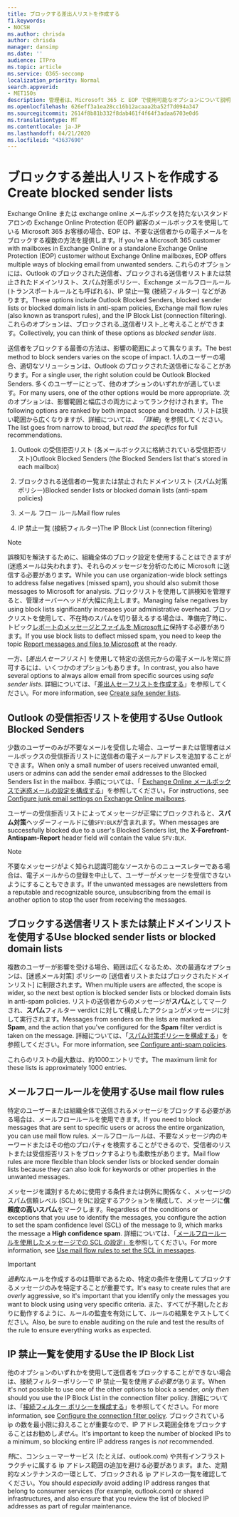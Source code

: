```yaml
---
title: ブロックする差出人リストを作成する
f1.keywords:
- NOCSH
ms.author: chrisda
author: chrisda
manager: dansimp
ms.date: ''
audience: ITPro
ms.topic: article
ms.service: O365-seccomp
localization_priority: Normal
search.appverid:
- MET150s
description: 管理者は、Microsoft 365 と EOP で使用可能なオプションについて説明し、受信メッセージをブロックすることができます。
ms.openlocfilehash: 626eff3a1ea28cc16b12acaaa2ba52f7d094a347
ms.sourcegitcommit: 2614f8b81b332f8dab461f4f64f3adaa6703e0d6
ms.translationtype: MT
ms.contentlocale: ja-JP
ms.lasthandoff: 04/21/2020
ms.locfileid: "43637690"
---
```

# <a name="create-blocked-sender-lists"></a><span data-ttu-id="fcdb9-103">ブロックする差出人リストを作成する</span><span class="sxs-lookup"><span data-stu-id="fcdb9-103">Create blocked sender lists</span></span>

<span data-ttu-id="fcdb9-104">Exchange Online または exchange online メールボックスを持たないスタンドアロンの Exchange Online Protection (EOP) 顧客のメールボックスを使用している Microsoft 365 お客様の場合、EOP は、不要な送信者からの電子メールをブロックする複数の方法を提供します。</span><span class="sxs-lookup"><span data-stu-id="fcdb9-104">If you're a Microsoft 365 customer with mailboxes in Exchange Online or a standalone Exchange Online Protection (EOP) customer without Exchange Online mailboxes, EOP offers multiple ways of blocking email from unwanted senders.</span></span> <span data-ttu-id="fcdb9-105">これらのオプションには、Outlook のブロックされた送信者、ブロックされる送信者リストまたは禁止されたドメインリスト、スパム対策ポリシー、Exchange メールフロールール (トランスポートルールとも呼ばれる)、IP 禁止一覧 (接続フィルター) などがあります。</span><span class="sxs-lookup"><span data-stu-id="fcdb9-105">These options include Outlook Blocked Senders, blocked sender lists or blocked domain lists in anti-spam policies, Exchange mail flow rules (also known as transport rules), and the IP Block List (connection filtering).</span></span> <span data-ttu-id="fcdb9-106">これらのオプションは、ブロックされる_送信者リスト_と考えることができます。</span><span class="sxs-lookup"><span data-stu-id="fcdb9-106">Collectively, you can think of these options as _blocked sender lists_.</span></span>

<span data-ttu-id="fcdb9-107">送信者をブロックする最善の方法は、影響の範囲によって異なります。</span><span class="sxs-lookup"><span data-stu-id="fcdb9-107">The best method to block senders varies on the scope of impact.</span></span> <span data-ttu-id="fcdb9-108">1人のユーザーの場合、適切なソリューションは、Outlook のブロックされた送信者になることがあります。</span><span class="sxs-lookup"><span data-stu-id="fcdb9-108">For a single user, the right solution could be Outlook Blocked Senders.</span></span> <span data-ttu-id="fcdb9-109">多くのユーザーにとって、他のオプションのいずれかが適しています。</span><span class="sxs-lookup"><span data-stu-id="fcdb9-109">For many users, one of the other options would be more appropriate.</span></span> <span data-ttu-id="fcdb9-110">次のオプションは、影響範囲と幅広さの両方によってランク付けされます。</span><span class="sxs-lookup"><span data-stu-id="fcdb9-110">The following options are ranked by both impact scope and breadth.</span></span> <span data-ttu-id="fcdb9-111">リストは狭い範囲から広くなりますが、詳細については、 *「詳細*」を参照してください。</span><span class="sxs-lookup"><span data-stu-id="fcdb9-111">The list goes from narrow to broad, but *read the specifics* for full recommendations.</span></span>

1. <span data-ttu-id="fcdb9-112">Outlook の受信拒否リスト (各メールボックスに格納されている受信拒否リスト)</span><span class="sxs-lookup"><span data-stu-id="fcdb9-112">Outlook Blocked Senders (the Blocked Senders list that's stored in each mailbox)</span></span>

2. <span data-ttu-id="fcdb9-113">ブロックされる送信者の一覧または禁止されたドメインリスト (スパム対策ポリシー)</span><span class="sxs-lookup"><span data-stu-id="fcdb9-113">Blocked sender lists or blocked domain lists (anti-spam policies)</span></span>

3. <span data-ttu-id="fcdb9-114">メール フロー ルール</span><span class="sxs-lookup"><span data-stu-id="fcdb9-114">Mail flow rules</span></span>

4. <span data-ttu-id="fcdb9-115">IP 禁止一覧 (接続フィルター)</span><span class="sxs-lookup"><span data-stu-id="fcdb9-115">The IP Block List (connection filtering)</span></span>

> [!NOTE]
> <span data-ttu-id="fcdb9-116">誤検知を解決するために、組織全体のブロック設定を使用することはできますが (迷惑メールは失われます)、それらのメッセージを分析のために Microsoft に送信する必要があります。</span><span class="sxs-lookup"><span data-stu-id="fcdb9-116">While you can use organization-wide block settings to address false negatives (missed spam), you should also submit those messages to Microsoft for analysis.</span></span> <span data-ttu-id="fcdb9-117">ブロックリストを使用して誤検知を管理すると、管理オーバーヘッドが大幅に向上します。</span><span class="sxs-lookup"><span data-stu-id="fcdb9-117">Managing false negatives by using block lists significantly increases your administrative overhead.</span></span> <span data-ttu-id="fcdb9-118">ブロックリストを使用して、不在時のスパムを切り替えるする場合は、準備完了時に、トピック[レポートのメッセージとファイルを Microsoft に](report-junk-email-messages-to-microsoft.md)保持する必要があります。</span><span class="sxs-lookup"><span data-stu-id="fcdb9-118">If you use block lists to deflect missed spam, you need to keep the topic [Report messages and files to Microsoft](report-junk-email-messages-to-microsoft.md) at the ready.</span></span>

<span data-ttu-id="fcdb9-119">一方、[_差出人セーフリスト_] を使用して特定の送信元からの電子メールを常に許可するには、いくつかのオプションもあります。</span><span class="sxs-lookup"><span data-stu-id="fcdb9-119">In contrast, you also have several options to always allow email from specific sources using _safe sender lists_.</span></span> <span data-ttu-id="fcdb9-120">詳細については、「[差出人セーフリストを作成する](create-safe-sender-lists-in-office-365.md)」を参照してください。</span><span class="sxs-lookup"><span data-stu-id="fcdb9-120">For more information, see [Create safe sender lists](create-safe-sender-lists-in-office-365.md).</span></span>

## <a name="use-outlook-blocked-senders"></a><span data-ttu-id="fcdb9-121">Outlook の受信拒否リストを使用する</span><span class="sxs-lookup"><span data-stu-id="fcdb9-121">Use Outlook Blocked Senders</span></span>

<span data-ttu-id="fcdb9-122">少数のユーザーのみが不要なメールを受信した場合、ユーザーまたは管理者はメールボックスの受信拒否リストに送信者の電子メールアドレスを追加することができます。</span><span class="sxs-lookup"><span data-stu-id="fcdb9-122">When only a small number of users received unwanted email, users or admins can add the sender email addresses to the Blocked Senders list in the mailbox.</span></span> <span data-ttu-id="fcdb9-123">手順については、「 [Exchange Online メールボックスで迷惑メールの設定を構成する](configure-junk-email-settings-on-exo-mailboxes.md)」を参照してください。</span><span class="sxs-lookup"><span data-stu-id="fcdb9-123">For instructions, see [Configure junk email settings on Exchange Online mailboxes](configure-junk-email-settings-on-exo-mailboxes.md).</span></span>

<span data-ttu-id="fcdb9-124">ユーザーの受信拒否リストによってメッセージが正常にブロックされると、**スパム対策**ヘッダーフィールドに値`SFV:BLK`が含まれます。</span><span class="sxs-lookup"><span data-stu-id="fcdb9-124">When messages are successfully blocked due to a user's Blocked Senders list, the **X-Forefront-Antispam-Report** header field will contain the value `SFV:BLK`.</span></span>

> [!NOTE]
> <span data-ttu-id="fcdb9-125">不要なメッセージがよく知られ認識可能なソースからのニュースレターである場合は、電子メールからの登録を中止して、ユーザーがメッセージを受信できないようにすることもできます。</span><span class="sxs-lookup"><span data-stu-id="fcdb9-125">If the unwanted messages are newsletters from a reputable and recognizable source, unsubscribing from the email is another option to stop the user from receiving the messages.</span></span>

## <a name="use-blocked-sender-lists-or-blocked-domain-lists"></a><span data-ttu-id="fcdb9-126">ブロックする送信者リストまたは禁止ドメインリストを使用する</span><span class="sxs-lookup"><span data-stu-id="fcdb9-126">Use blocked sender lists or blocked domain lists</span></span>

<span data-ttu-id="fcdb9-127">複数のユーザーが影響を受ける場合、範囲は広くなるため、次の最適なオプションは、[迷惑メール対策] ポリシーの [送信者リストまたはブロックされたドメインリスト] に制限されます。</span><span class="sxs-lookup"><span data-stu-id="fcdb9-127">When multiple users are affected, the scope is wider, so the next best option is blocked sender lists or blocked domain lists in anti-spam policies.</span></span> <span data-ttu-id="fcdb9-128">リストの送信者からのメッセージが**スパム**としてマークされ、**スパム**フィルター verdict に対して構成したアクションがメッセージに対して実行されます。</span><span class="sxs-lookup"><span data-stu-id="fcdb9-128">Messages from senders on the lists are marked as **Spam**, and the action that you've configured for the **Spam** filter verdict is taken on the message.</span></span> <span data-ttu-id="fcdb9-129">詳細については、「[スパム対策ポリシーを構成する](configure-your-spam-filter-policies.md)」を参照してください。</span><span class="sxs-lookup"><span data-stu-id="fcdb9-129">For more information, see [Configure anti-spam policies](configure-your-spam-filter-policies.md).</span></span>

<span data-ttu-id="fcdb9-130">これらのリストの最大数は、約1000エントリです。</span><span class="sxs-lookup"><span data-stu-id="fcdb9-130">The maximum limit for these lists is approximately 1000 entries.</span></span>

## <a name="use-mail-flow-rules"></a><span data-ttu-id="fcdb9-131">メールフロールールを使用する</span><span class="sxs-lookup"><span data-stu-id="fcdb9-131">Use mail flow rules</span></span>

<span data-ttu-id="fcdb9-132">特定のユーザーまたは組織全体で送信されるメッセージをブロックする必要がある場合は、メールフロールールを使用できます。</span><span class="sxs-lookup"><span data-stu-id="fcdb9-132">If you need to block messages that are sent to specific users or across the entire organization, you can use mail flow rules.</span></span> <span data-ttu-id="fcdb9-133">メールフロールールは、不要なメッセージ内のキーワードまたはその他のプロパティを検索することができるので、受信者のリストまたは受信拒否リストをブロックするよりも柔軟性があります。</span><span class="sxs-lookup"><span data-stu-id="fcdb9-133">Mail flow rules are more flexible than block sender lists or blocked sender domain lists because they can also look for keywords or other properties in the unwanted messages.</span></span>

<span data-ttu-id="fcdb9-134">メッセージを識別するために使用する条件または例外に関係なく、メッセージのスパム信頼レベル (SCL) を9に設定するアクションを構成して、メッセージに**信頼度の高いスパム**をマークします。</span><span class="sxs-lookup"><span data-stu-id="fcdb9-134">Regardless of the conditions or exceptions that you use to identify the messages, you configure the action to set the spam confidence level (SCL) of the message to 9, which marks the message a **High confidence spam**.</span></span> <span data-ttu-id="fcdb9-135">詳細については、「[メールフロールールを使用したメッセージでの SCL の設定」を](use-mail-flow-rules-to-set-the-spam-confidence-level-scl-in-messages.md)参照してください。</span><span class="sxs-lookup"><span data-stu-id="fcdb9-135">For more information, see [Use mail flow rules to set the SCL in messages](use-mail-flow-rules-to-set-the-spam-confidence-level-scl-in-messages.md).</span></span>

> [!IMPORTANT]
> <span data-ttu-id="fcdb9-136">*過剰*なルールを作成するのは簡単であるため、特定の条件を使用してブロックするメッセージのみを特定することが重要です。</span><span class="sxs-lookup"><span data-stu-id="fcdb9-136">It's easy to create rules that are *overly* aggressive, so it's important that you identify only the messages you want to block using using very specific criteria.</span></span> <span data-ttu-id="fcdb9-137">また、すべてが予期したとおりに動作するように、ルールの監査を有効にして、ルールの結果をテストしてください。</span><span class="sxs-lookup"><span data-stu-id="fcdb9-137">Also, be sure to enable auditing on the rule and test the results of the rule to ensure everything works as expected.</span></span>

## <a name="use-the-ip-block-list"></a><span data-ttu-id="fcdb9-138">IP 禁止一覧を使用する</span><span class="sxs-lookup"><span data-stu-id="fcdb9-138">Use the IP Block List</span></span>

<span data-ttu-id="fcdb9-139">他のオプションのいずれかを使用して送信者をブロックすることができない場合は、接続フィルターポリシーで IP 禁止一覧を使用*する必要が*あります。</span><span class="sxs-lookup"><span data-stu-id="fcdb9-139">When it's not possible to use one of the other options to block a sender, *only then* should you use the IP Block List in the connection filter policy.</span></span> <span data-ttu-id="fcdb9-140">詳細については、「[接続フィルター ポリシーを構成する](configure-the-connection-filter-policy.md)」を参照してください。</span><span class="sxs-lookup"><span data-stu-id="fcdb9-140">For more information, see [Configure the connection filter policy](configure-the-connection-filter-policy.md).</span></span> <span data-ttu-id="fcdb9-141">ブロックされている ip の数を最小限に抑えることが重要なので、IP アドレス範囲全体をブロックすることはお勧めし*ません*。</span><span class="sxs-lookup"><span data-stu-id="fcdb9-141">It's important to keep the number of blocked IPs to a minimum, so blocking entire IP address ranges is *not* recommended.</span></span>

<span data-ttu-id="fcdb9-142">*特*に、コンシューマーサービス (たとえば、outlook.com) や共有インフラストラクチャに属する ip アドレス範囲の追加を避ける必要があります。また、定期的なメンテナンスの一環として、ブロックされる ip アドレスの一覧を確認してください。</span><span class="sxs-lookup"><span data-stu-id="fcdb9-142">You should *especially* avoid adding IP address ranges that belong to consumer services (for example, outlook.com) or shared infrastructures, and also ensure that you review the list of blocked IP addresses as part of regular maintenance.</span></span>

